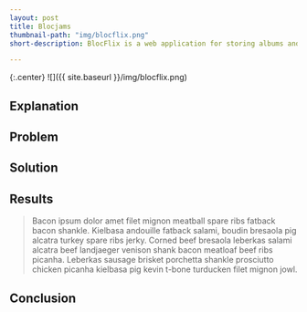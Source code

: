 ```yaml
---
layout: post
title: Blocjams
thumbnail-path: "img/blocflix.png"
short-description: BlocFlix is a web application for storing albums and playing music.

---
```


{:.center}
![]({{ site.baseurl }}/img/blocflix.png)

## Explanation



## Problem


## Solution


## Results


> Bacon ipsum dolor amet filet mignon meatball spare ribs fatback bacon shankle. Kielbasa andouille fatback salami, boudin bresaola pig alcatra turkey spare ribs jerky. Corned beef bresaola leberkas salami alcatra beef landjaeger venison shank bacon meatloaf beef ribs picanha. Leberkas sausage brisket porchetta shankle prosciutto chicken picanha kielbasa pig kevin t-bone turducken filet mignon jowl.



## Conclusion

